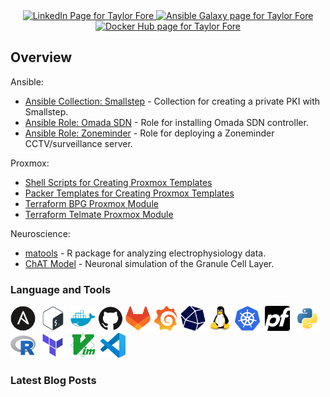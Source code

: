 <div id="header" align="center">
  <div id="badges">
    <a href="https://www.linkedin.com/in/trfore">
      <img
        src="https://img.shields.io/badge/LinkedIn-blue?style=for-the-badge&logo=linkedin&logoColor=white"
        alt="LinkedIn Page for Taylor Fore"
      />
    </a>
    <a href="https://galaxy.ansible.com/ui/standalone/namespaces/7110/">
      <img
        src="https://img.shields.io/badge/Ansible Galaxy-red?style=for-the-badge&logo=ansible&logoColor=white"
        alt="Ansible Galaxy page for Taylor Fore"
      />
    </a>
    <a href="https://hub.docker.com/u/trfore">
      <img
        src="https://img.shields.io/badge/Docker Hub-blue?style=for-the-badge&logo=docker&logoColor=white"
        alt="Docker Hub page for Taylor Fore"
      />
    </a>
  </div>
</div>

## Overview

Ansible:

- [Ansible Collection: Smallstep](https://github.com/trfore/ansible-smallstep) - Collection for creating a private PKI with Smallstep.
- [Ansible Role: Omada SDN](https://github.com/trfore/ansible-role-omada-install) - Role for installing Omada SDN controller.
- [Ansible Role: Zoneminder](https://github.com/trfore/ansible-role-zoneminder) - Role for deploying a Zoneminder CCTV/surveillance server.

Proxmox:

- [Shell Scripts for Creating Proxmox Templates](https://github.com/trfore/proxmox-template-scripts)
- [Packer Templates for Creating Proxmox Templates](https://github.com/trfore/packer-proxmox-templates)
- [Terraform BPG Proxmox Module](https://github.com/trfore/terraform-bpg-proxmox)
- [Terraform Telmate Proxmox Module](https://github.com/trfore/terraform-telmate-proxmox)

Neuroscience:

- [matools](https://github.com/trfore/matools) - R package for analyzing electrophysiology data.
- [ChAT Model](https://github.com/trfore/chatmodel) - Neuronal simulation of the Granule Cell Layer.

### Language and Tools

<div>
  <img src="https://raw.githubusercontent.com/devicons/devicon/master/icons/ansible/ansible-original.svg" title="ansible" alt="ansible" width="40" height="40"/>&nbsp;
  <img src="https://raw.githubusercontent.com/devicons/devicon/master/icons/bash/bash-original.svg" title="bash" alt="bash" width="40" height="40"/>&nbsp;
  <img src="https://raw.githubusercontent.com/devicons/devicon/master/icons/docker/docker-plain.svg" title="docker" alt="docker" width="40" height="40"/>
  <img src="https://raw.githubusercontent.com/devicons/devicon/master/icons/github/github-original.svg" title="github" alt="github" width="40" height="40"/>
  <img src="https://raw.githubusercontent.com/devicons/devicon/master/icons/gitlab/gitlab-original.svg" title="gitlab" alt="gitlab" width="40" height="40"/>
  <img src="https://raw.githubusercontent.com/devicons/devicon/master/icons/grafana/grafana-original.svg" title="grafana" alt="grafana" width="40" height="40"/>
  <img src="https://raw.githubusercontent.com/devicons/devicon/master/icons/influxdb/influxdb-original.svg" title="influxdb" alt="influxdb" width="40" height="40"/>
  <img src="https://raw.githubusercontent.com/devicons/devicon/master/icons/linux/linux-original.svg" title="linux" alt="linux" width="40" height="40"/>
  <img src="https://raw.githubusercontent.com/devicons/devicon/master/icons/kubernetes/kubernetes-original.svg" title="kubernetes" alt="kubernetes" width="40" height="40"/>&nbsp;
  <img src="https://raw.githubusercontent.com/devicons/devicon/master/icons/pfsense/pfsense-original.svg" title="pfsense" alt="pfsense" width="40" height="40"/>&nbsp;
  <img src="https://raw.githubusercontent.com/devicons/devicon/master/icons/python/python-original.svg" title="python" alt="python" width="40" height="40"/>&nbsp;
  <img src="https://raw.githubusercontent.com/devicons/devicon/master/icons/r/r-original.svg" title="r" alt="r" width="40" height="40"/>&nbsp;
  <img src="https://raw.githubusercontent.com/devicons/devicon/master/icons/terraform/terraform-original.svg" title="terraform" alt="terraform" width="40" height="40"/>&nbsp;
  <img src="https://raw.githubusercontent.com/devicons/devicon/master/icons/vim/vim-plain.svg" title="vim" alt="vim" width="40" height="40"/>&nbsp;
  <img src="https://raw.githubusercontent.com/devicons/devicon/master/icons/vscode/vscode-original.svg" title="vscode" alt="vscode" width="40" height="40"/>&nbsp;

</div>

<!-- [![Top Langs](https://github-readme-stats.vercel.app/api/top-langs/?username=trfore&layout=compact&theme=vision-friendly-dark)](https://github.com/anuraghazra/github-readme-stats) -->

### Latest Blog Posts

<!-- BLOG-POST-LIST:START -->
<!-- BLOG-POST-LIST:END -->
